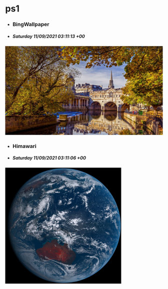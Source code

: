 # ps1

- ### BingWallpaper
- ##### Saturday 11/09/2021 03:11:13 +00
<img src="BingWallpaper/latest.jpg" width="700" height="auto" title="👉  BingWallpaper  👈">


- ### Himawari 
- ##### Saturday 11/09/2021 03:11:06 +00
<img src="Himawari/latest.jpg" width="auto" height="371" title="👉  Himawari  👈">







